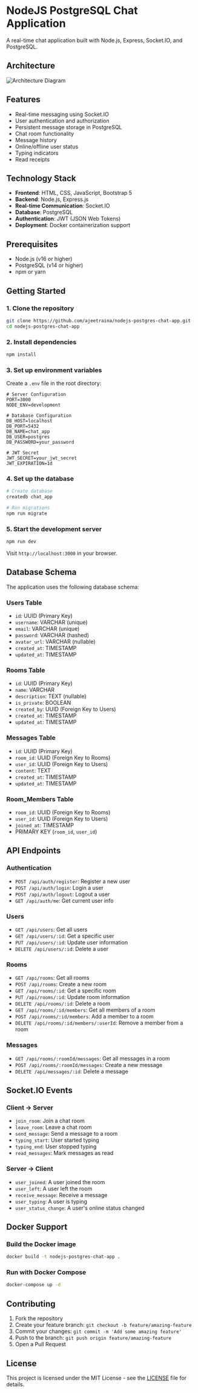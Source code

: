 # NodeJS PostgreSQL Chat Application

A real-time chat application built with Node.js, Express, Socket.IO, and PostgreSQL.

## Architecture

![Architecture Diagram](https://github.com/ajeetraina/nodejs-postgres-chat-app/blob/main/docs/architecture.png)

## Features

- Real-time messaging using Socket.IO
- User authentication and authorization
- Persistent message storage in PostgreSQL
- Chat room functionality
- Message history
- Online/offline user status
- Typing indicators
- Read receipts

## Technology Stack

- **Frontend**: HTML, CSS, JavaScript, Bootstrap 5
- **Backend**: Node.js, Express.js
- **Real-time Communication**: Socket.IO
- **Database**: PostgreSQL
- **Authentication**: JWT (JSON Web Tokens)
- **Deployment**: Docker containerization support

## Prerequisites

- Node.js (v16 or higher)
- PostgreSQL (v14 or higher)
- npm or yarn

## Getting Started

### 1. Clone the repository

```bash
git clone https://github.com/ajeetraina/nodejs-postgres-chat-app.git
cd nodejs-postgres-chat-app
```

### 2. Install dependencies

```bash
npm install
```

### 3. Set up environment variables

Create a `.env` file in the root directory:

```
# Server Configuration
PORT=3000
NODE_ENV=development

# Database Configuration
DB_HOST=localhost
DB_PORT=5432
DB_NAME=chat_app
DB_USER=postgres
DB_PASSWORD=your_password

# JWT Secret
JWT_SECRET=your_jwt_secret
JWT_EXPIRATION=1d
```

### 4. Set up the database

```bash
# Create database
createdb chat_app

# Run migrations
npm run migrate
```

### 5. Start the development server

```bash
npm run dev
```

Visit `http://localhost:3000` in your browser.

## Database Schema

The application uses the following database schema:

### Users Table
- `id`: UUID (Primary Key)
- `username`: VARCHAR (unique)
- `email`: VARCHAR (unique)
- `password`: VARCHAR (hashed)
- `avatar_url`: VARCHAR (nullable)
- `created_at`: TIMESTAMP
- `updated_at`: TIMESTAMP

### Rooms Table
- `id`: UUID (Primary Key)
- `name`: VARCHAR
- `description`: TEXT (nullable)
- `is_private`: BOOLEAN
- `created_by`: UUID (Foreign Key to Users)
- `created_at`: TIMESTAMP
- `updated_at`: TIMESTAMP

### Messages Table
- `id`: UUID (Primary Key)
- `room_id`: UUID (Foreign Key to Rooms)
- `user_id`: UUID (Foreign Key to Users)
- `content`: TEXT
- `created_at`: TIMESTAMP
- `updated_at`: TIMESTAMP

### Room_Members Table
- `room_id`: UUID (Foreign Key to Rooms)
- `user_id`: UUID (Foreign Key to Users)
- `joined_at`: TIMESTAMP
- PRIMARY KEY (`room_id`, `user_id`)

## API Endpoints

### Authentication
- `POST /api/auth/register`: Register a new user
- `POST /api/auth/login`: Login a user
- `POST /api/auth/logout`: Logout a user
- `GET /api/auth/me`: Get current user info

### Users
- `GET /api/users`: Get all users
- `GET /api/users/:id`: Get a specific user
- `PUT /api/users/:id`: Update user information
- `DELETE /api/users/:id`: Delete a user

### Rooms
- `GET /api/rooms`: Get all rooms
- `POST /api/rooms`: Create a new room
- `GET /api/rooms/:id`: Get a specific room
- `PUT /api/rooms/:id`: Update room information
- `DELETE /api/rooms/:id`: Delete a room
- `GET /api/rooms/:id/members`: Get all members of a room
- `POST /api/rooms/:id/members`: Add a member to a room
- `DELETE /api/rooms/:id/members/:userId`: Remove a member from a room

### Messages
- `GET /api/rooms/:roomId/messages`: Get all messages in a room
- `POST /api/rooms/:roomId/messages`: Create a new message
- `DELETE /api/messages/:id`: Delete a message

## Socket.IO Events

### Client → Server
- `join_room`: Join a chat room
- `leave_room`: Leave a chat room
- `send_message`: Send a message to a room
- `typing_start`: User started typing
- `typing_end`: User stopped typing
- `read_messages`: Mark messages as read

### Server → Client
- `user_joined`: A user joined the room
- `user_left`: A user left the room
- `receive_message`: Receive a message
- `user_typing`: A user is typing
- `user_status_change`: A user's online status changed

## Docker Support

### Build the Docker image

```bash
docker build -t nodejs-postgres-chat-app .
```

### Run with Docker Compose

```bash
docker-compose up -d
```

## Contributing

1. Fork the repository
2. Create your feature branch: `git checkout -b feature/amazing-feature`
3. Commit your changes: `git commit -m 'Add some amazing feature'`
4. Push to the branch: `git push origin feature/amazing-feature`
5. Open a Pull Request

## License

This project is licensed under the MIT License - see the [LICENSE](LICENSE) file for details.
